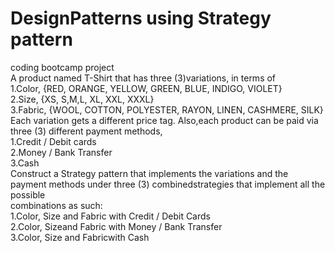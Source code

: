 # DesignPatterns using Strategy pattern
coding bootcamp project<br/>
A product named T-Shirt that has three (3)variations, in terms of<br/>
1.Color, {RED, ORANGE, YELLOW, GREEN, BLUE, INDIGO, VIOLET}<br/>
2.Size, {XS, S,M,L, XL, XXL, XXXL}<br/>
3.Fabric,  {WOOL, COTTON,  POLYESTER,  RAYON,  LINEN,  CASHMERE,  SILK}<br/>
Each variation gets a different price tag. Also,each product can be paid via three (3) different payment methods,<br/>
1.Credit / Debit cards<br/>
2.Money / Bank Transfer<br/>
3.Cash<br/>
Construct a Strategy  pattern  that  implements  the  variations  and  the  payment methods  under  three  (3)  combinedstrategies  that  implement  all  the  possible<br/> combinations as such:<br/>
1.Color, Size and Fabric with Credit / Debit Cards<br/>
2.Color, Sizeand Fabric with Money / Bank Transfer<br/>
3.Color, Size and Fabricwith Cash<br/>
